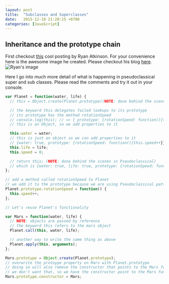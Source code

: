 ```yaml
---
layout: post
title:  "Subclasses and Superclasses"
date:   2015-12-18 21:28:15 +0700
categories: [JavaScript]
---
```


## Inheritance and the prototype chain

First checkout [this](http://www.ryanatkinson.io/javascript-instantiation-patterns/) cool posting by Ryan Atkinson. For your convenience here is the awesome image he created. Please checkout his blog [here](http://www.ryanatkinson.io/javascript-instantiation-patterns/). 
![Ryan's image](http://imageshack.com/a/img911/5519/fxn2D3.png)

Here I go into much more detail of what is happening in pseudoclassical super and sub classes. Please read the comments and try it out in your console. 

```js
var Planet = function(water, life) {
  // this = Object.create(Planet.prototype)(NOTE: done behind the scenes in Pseudoclassical)

  // the keyword this delegates failed lookups to its prototype
  // its prototype has the method rotationSpeed
  // console.log(this); // => { prototype: {rotationSpeed: function(){this.speed++}}}
  // this is an Object, so we add properties to it

  this.water = water;
  // this is just an object so we can add properties to it
  // {water: true, prototype: {rotationSpeed: function(){this.speed++}}}
  this.life = life;
  this.speed = 0;

  // return this; (NOTE: done behind the scenes in Pseudoclassical)
  // which is {water: true, life: true, prototype: {rotationSpeed: function(){this.speed++}}}
};

// add a method called rotationSpeed to Planet
// we add it to the prototype because we are using Pseudoclassical pattern
Planet.prototype.rotationSpeed = function() {
  this.speed++;
};

// Let's reuse Planet's functionality

var Mars = function(water, life) {
  // NOTE: objects are passed by reference
  // the keyword this refers to the mars object
  Planet.call(this, water, life);

  // another way to write the same thing as above
  Planet.apply(this, arguments);
};

Mars.prototype = Object.create(Planet.prototype);
// overwrite the protoype property on Mars with Planet.prototype
// doing so will also remove the constructor that points to the Mars function
// we don't want that, so we have the constructor point to the Mars function again
Mars.prototype.constructor = Mars;
```